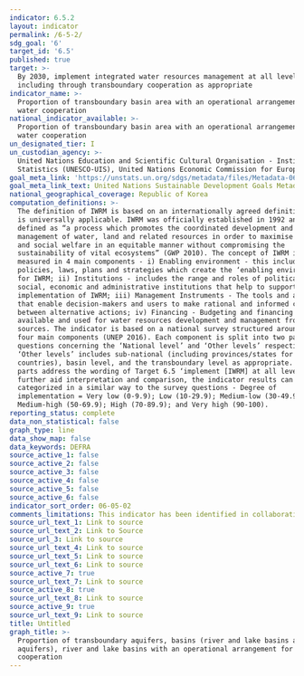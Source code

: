 ```yaml
---
indicator: 6.5.2
layout: indicator
permalink: /6-5-2/
sdg_goal: '6'
target_id: '6.5'
published: true
target: >-
  By 2030, implement integrated water resources management at all levels,
  including through transboundary cooperation as appropriate
indicator_name: >-
  Proportion of transboundary basin area with an operational arrangement for
  water cooperation
national_indicator_available: >-
  Proportion of transboundary basin area with an operational arrangement for
  water cooperation
un_designated_tier: I
un_custodian_agency: >-
  United Nations Education and Scientific Cultural Organisation - Institute for
  Statistics (UNESCO-UIS), United Nations Economic Commission for Europe (UNECE)
goal_meta_link: 'https://unstats.un.org/sdgs/metadata/files/Metadata-06-05-02.pdf'
goal_meta_link_text: United Nations Sustainable Development Goals Metadata (PDF 4.0 MB)
national_geographical_coverage: Republic of Korea
computation_definitions: >-
  The definition of IWRM is based on an internationally agreed definition, and
  is universally applicable. IWRM was officially established in 1992 and is
  defined as “a process which promotes the coordinated development and
  management of water, land and related resources in order to maximise economic
  and social welfare in an equitable manner without compromising the
  sustainability of vital ecosystems” (GWP 2010). The concept of IWRM is
  measured in 4 main components - i) Enabling environment - this includes the
  policies, laws, plans and strategies which create the ‘enabling environment’
  for IWRM; ii) Institutions - includes the range and roles of political,
  social, economic and administrative institutions that help to support the
  implementation of IWRM; iii) Management Instruments - The tools and activities
  that enable decision-makers and users to make rational and informed choices
  between alternative actions; iv) Financing - Budgeting and financing made
  available and used for water resources development and management from various
  sources. The indicator is based on a national survey structured around these
  four main components (UNEP 2016). Each component is split into two parts -
  questions concerning the ‘National level’ and ‘Other levels’ respectively.
  ‘Other levels’ includes sub-national (including provinces/states for federated
  countries), basin level, and the transboundary level as appropriate. These two
  parts address the wording of Target 6.5 ‘implement [IWRM] at all levels …’. To
  further aid interpretation and comparison, the indicator results can be
  categorized in a similar way to the survey questions - Degree of
  implementation = Very low (0-9.9); Low (10-29.9); Medium-low (30-49.9);
  Medium-high (50-69.9); High (70-89.9); and Very high (90-100).
reporting_status: complete
data_non_statistical: false
graph_type: line
data_show_map: false
data_keywords: DEFRA
source_active_1: false
source_active_2: false
source_active_3: false
source_active_4: false
source_active_5: false
source_active_6: false
indicator_sort_order: 06-05-02
comments_limitations: This indicator has been identified in collaboration with topic experts.
source_url_text_1: Link to source
source_url_text_2: Link to Source
source_url_3: Link to source
source_url_text_4: Link to source
source_url_text_5: Link to source
source_url_text_6: Link to source
source_active_7: true
source_url_text_7: Link to source
source_active_8: true
source_url_text_8: Link to source
source_active_9: true
source_url_text_9: Link to source
title: Untitled
graph_title: >-
  Proportion of transboundary aquifers, basins (river and lake basins and
  aquifers), river and lake basins with an operational arrangement for water
  cooperation
---
```

